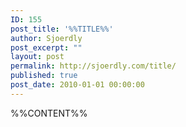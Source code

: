 ```yaml
---
ID: 155
post_title: '%%TITLE%%'
author: Sjoerdly
post_excerpt: ""
layout: post
permalink: http://sjoerdly.com/title/
published: true
post_date: 2010-01-01 00:00:00
---
```

%%CONTENT%%
